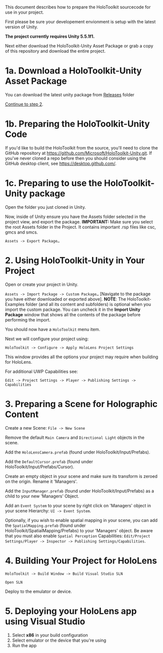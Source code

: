 This document describes how to prepare the HoloToolkit sourcecode for use
in your project.

First please be sure your developement envionment is setup with the latest version of Unity.

**The project currently requires Unity 5.5.1f1.**

Next either download the HoloToolkit-Unity Asset Package or grab a copy of this repository and download the entire project.

# 1a. Download a HoloToolkit-Unity Asset Package
You can download the latest unity package from [Releases](https://github.com/Microsoft/HoloToolkit-Unity/releases) folder

[Continue to step 2](/GettingStarted.md#2-using-holotoolkit-unity-in-your-project).

# 1b. Preparing the HoloToolkit-Unity Code

If you'd like to build the HoloToolkit from the source, you'll need to clone the GitHub repository at 
https://github.com/Microsoft/HoloToolkit-Unity.git. If you've never cloned a
repo before then you should consider using the GitHub desktop client, see 
https://desktop.github.com/.

# 1c. Preparing to use the HoloToolkit-Unity package

Open the folder you just cloned in Unity.

Now, inside of Unity ensure you have the Assets folder selected in the project view, and export the package. **IMPORTANT:** Make sure you select the root Assets folder in the Project. It contains important .rsp files like csc, gmcs and smcs.

`Assets -> Export Package…`

# 2. Using HoloToolkit-Unity in Your Project

Open or create your project in Unity.

`Assets -> Import Package -> Custom Package…` [Navigate to the package 
you have either downloaded or exported above]. **NOTE**: The HoloToolkit-Examples folder (and all its content and subfolders) is optional when you import the custom package. You can uncheck it in the **Import Unity Package** window that shows all the contents of the package before performing the import.   

You should now have a `HoloToolkit` menu item.

Next we will configure your project using:

`HoloToolkit -> Configure -> Apply HoloLens Project Settings`

This window provides all the options your project may require when building for HoloLens.

For additional UWP Capabilities see:

`Edit -> Project Settings -> Player -> Publishing Settings -> Capabilities`

# 3. Preparing a Scene for Holographic Content
Create a new Scene: `File -> New Scene`

Remove the default `Main Camera` and `Directional Light` objects in the scene.

Add the `HoloLensCamera.prefab` (found under HoloToolkit/Input/Prefabs).

Add the `DefaultCursor.prefab` (found under HoloToolkit/Input/Prefabs/Cursor).

Create an empty object in your scene and make sure its transform is zeroed on the origin.
Rename it 'Managers'.

Add the `InputManager.prefab` (found under HoloToolkit/Input/Prefabs) as a child to your new 'Managers' Object.

Add an `Event System` to your scene by right click on 'Managers' object in your scene Hierarchy: `UI -> Event System`.

Optionally, if you wish to enable spatial mapping in your scene, you can add the `SpatialMapping.prefab` (found under HoloToolkit/SpatialMapping/Prefabs) to your 'Managers' object.  Be aware that you must also enable `Spatial Perception` Capabilities: `Edit/Project Settings/Player -> Inspector -> Publishing Settings/Capabilities`.

# 4. Building Your Project for HoloLens

`HoloToolkit -> Build Window -> Build Visual Studio SLN`

`Open SLN`

Deploy to the emulator or device.

# 5. Deploying your HoloLens app using Visual Studio
 1. Select **x86** in your build configuration
 2. Select emulator or the device that you're using
 3. Run the app
